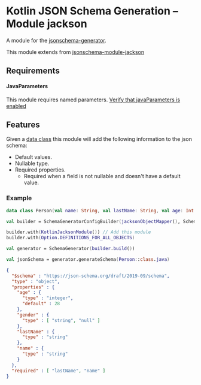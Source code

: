 # Kotlin JSON Schema Generation – Module jackson

A module for the [jsonschema-generator](https://github.com/victools/jsonschema-generator).

This module extends from [jsonschema-module-jackson](https://github.com/victools/jsonschema-generator/tree/main/jsonschema-module-jackson)

## Requirements

#### JavaParameters

This module requires named parameters. [Verify that javaParameters is enabled](https://stackoverflow.com/a/45577384)

## Features

Given a [data class](https://kotlinlang.org/docs/reference/data-classes.html#data-classes) this module will add the following information to the json schema:

- Default values.
- Nullable type.
- Required properties.
  - Required when a field is not nullable and doesn't have a default value.

### Example

```kotlin
data class Person(val name: String, val lastName: String, val age: Int = 28, val gender: String?)

val builder = SchemaGeneratorConfigBuilder(jacksonObjectMapper(), SchemaVersion.DRAFT_2019_09, OptionPreset.PLAIN_JSON)

builder.with(KotlinJacksonModule()) // Add this module
builder.with(Option.DEFINITIONS_FOR_ALL_OBJECTS)

val generator = SchemaGenerator(builder.build())

val jsonSchema = generator.generateSchema(Person::class.java)
```

```json
{
  "$schema" : "https://json-schema.org/draft/2019-09/schema",
  "type" : "object",
  "properties" : {
    "age" : {
      "type" : "integer",
      "default" : 28
    },
    "gender" : {
      "type" : [ "string", "null" ]
    },
    "lastName" : {
      "type" : "string"
    },
    "name" : {
      "type" : "string"
    }
  },
  "required" : [ "lastName", "name" ]
}
```
